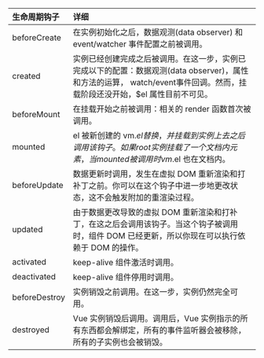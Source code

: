 |生命周期钩子|	详细|
|:-|:-|
|beforeCreate	|在实例初始化之后，数据观测(data observer) 和 event/watcher 事件配置之前被调用。
|created	|实例已经创建完成之后被调用。在这一步，实例已完成以下的配置：数据观测(data observer)，属性和方法的运算， watch/event事件回调。然而，挂载阶段还没开始，$el 属性目前不可见。
|beforeMount	|在挂载开始之前被调用：相关的 render 函数首次被调用。
|mounted	|el 被新创建的 vm.$el 替换，并挂载到实例上去之后调用该钩子。如果 root 实例挂载了一个文档内元素，当 mounted 被调用时 vm.$el 也在文档内。
|beforeUpdate	|数据更新时调用，发生在虚拟 DOM 重新渲染和打补丁之前。你可以在这个钩子中进一步地更改状态，这不会触发附加的重渲染过程。
|updated	|由于数据更改导致的虚拟 DOM 重新渲染和打补丁，在这之后会调用该钩子。当这个钩子被调用时，组件 DOM 已经更新，所以你现在可以执行依赖于 DOM 的操作。
|activated	|keep-alive 组件激活时调用。
|deactivated	|keep-alive 组件停用时调用。
|beforeDestroy	|实例销毁之前调用。在这一步，实例仍然完全可用。
|destroyed	|Vue 实例销毁后调用。调用后，Vue 实例指示的所有东西都会解绑定，所有的事件监听器会被移除，所有的子实例也会被销毁。